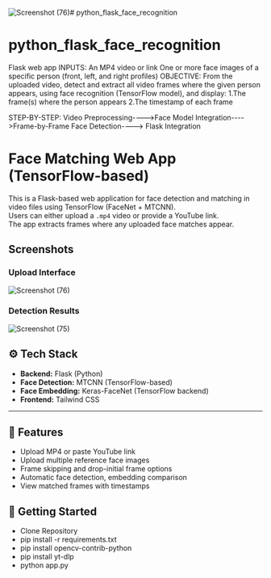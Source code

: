![Screenshot (76)](https://github.com/user-attachments/assets/816ce16d-8bed-40b7-8b90-6cb19d8f69df)# python_flask_face_recognition
# python_flask_face_recognition

Flask web app
INPUTS:
    An MP4 video or link 
    One or more face images of a specific person (front, left, and right profiles)
OBJECTIVE:
    From the uploaded video, detect and extract all video frames where the given person appears, using face recognition (TensorFlow model), and display:
        1.The frame(s) where the person appears
        2.The timestamp of each frame

STEP-BY-STEP:
     Video Preprocessing---->Face Model Integration---->Frame-by-Frame Face Detection----> Flask Integration


# Face Matching Web App (TensorFlow-based)

This is a Flask-based web application for face detection and matching in video files using TensorFlow (FaceNet + MTCNN).  
Users can either upload a `.mp4` video or provide a YouTube link.  
The app extracts frames where any uploaded face matches appear.



## Screenshots

### Upload Interface

![Screenshot (76)](https://github.com/user-attachments/assets/9f621b76-072b-40b5-beb9-445cc5fe24e7)

### Detection Results
![Screenshot (75)](https://github.com/user-attachments/assets/98ec38c0-11f1-4da6-a8cb-f5bae051cfef)


## ⚙️ Tech Stack

- **Backend:** Flask (Python)
- **Face Detection:** MTCNN (TensorFlow-based)
- **Face Embedding:** Keras-FaceNet (TensorFlow backend)
- **Frontend:** Tailwind CSS

---

## 🧪 Features

- Upload MP4 or paste YouTube link
- Upload multiple reference face images
- Frame skipping and drop-initial frame options
- Automatic face detection, embedding comparison
- View matched frames with timestamps



## 🚀 Getting Started

- Clone Repository
- pip install -r requirements.txt
- pip install opencv-contrib-python
- pip install yt-dlp
- python app.py




   

